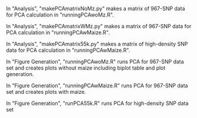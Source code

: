 In "Analysis", "makePCAmatrixNoMz.py" makes a matrix of 967-SNP data for PCA calculation in "runningPCAwoMz.R".

In "Analysis", "makePCAmatrixWMz.py" makes a matrix of 967-SNP data for PCA calculation in "runningPCAwMaize.R".

In "Analysis", "makePCAmatrix55k.py" makes a matrix of high-density SNP data for PCA calculation in "runningPCAwMaize.R".

In "Figure Generation", "runningPCAwoMz.R" runs PCA for 967-SNP data set and creates plots without maize including biplot table and plot generation.

In "Figure Generation", "runningPCAwMaize.R" runs PCA for 967-SNP data set and creates plots with maize.

In "Figure Generation", "runPCA55k.R" runs PCA for high-density SNP data set
